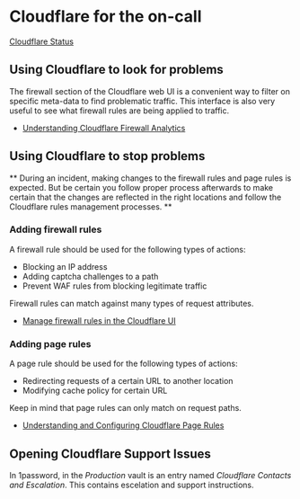 # Cloudflare for the on-call

[Cloudflare Status](https://www.cloudflarestatus.com/)

## Using Cloudflare to look for problems

The firewall section of the Cloudflare web UI is a convenient way to filter
on specific meta-data to find problematic traffic. This interface is also
very useful to see what firewall rules are being applied to traffic.

- [Understanding Cloudflare Firewall Analytics](https://support.cloudflare.com/hc/en-us/articles/360024520152-Understanding-Cloudflare-Firewall-Analytics)

## Using Cloudflare to stop problems

** During an incident, making changes to the firewall rules and page rules
is expected. But be certain you follow proper process afterwards to make
certain that the changes are reflected in the right locations and follow the
Cloudflare rules management processes. **

### Adding firewall rules
A firewall rule should be used for the following types of actions:

* Blocking an IP address
* Adding captcha challenges to a path
* Prevent WAF rules from blocking legitimate traffic

Firewall rules can match against many types of request attributes.

- [Manage firewall rules in the Cloudflare UI](https://developers.cloudflare.com/firewall/cf-dashboard)

### Adding page rules
A page rule should be used for the following types of actions:

* Redirecting requests of a certain URL to another location
* Modifying cache policy for certain URL

Keep in mind that page rules can only match on request paths.

- [Understanding and Configuring Cloudflare Page Rules](https://support.cloudflare.com/hc/en-us/articles/218411427-Understanding-and-Configuring-Cloudflare-Page-Rules-Page-Rules-Tutorial-)

## Opening Cloudflare Support Issues

In 1password, in the *Production* vault is an entry named *Cloudflare Contacts
and Escalation*. This contains escelation and support instructions.
